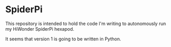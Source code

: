 # SpiderPi
This repository is intended to hold the code I'm writing to autonomously run my HiWonder SpiderPi hexapod.

It seems that version 1 is going to be written in Python.
